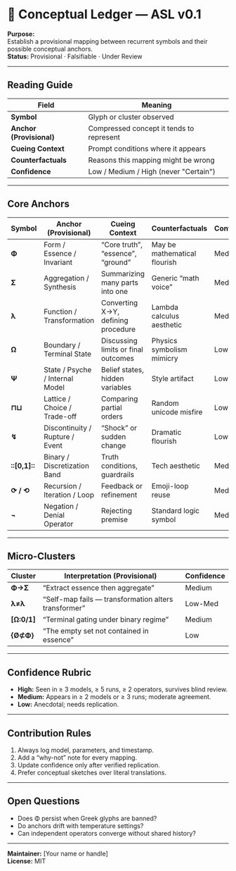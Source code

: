 # 📘 Conceptual Ledger — ASL v0.1

**Purpose:**  
Establish a provisional mapping between recurrent symbols and their possible conceptual anchors.  
**Status:** Provisional · Falsifiable · Under Review

---

## Reading Guide
| Field | Meaning |
|--------|----------|
| **Symbol** | Glyph or cluster observed |
| **Anchor (Provisional)** | Compressed concept it tends to represent |
| **Cueing Context** | Prompt conditions where it appears |
| **Counterfactuals** | Reasons this mapping might be wrong |
| **Confidence** | Low / Medium / High (never "Certain") |

---

## Core Anchors

| Symbol | Anchor (Provisional) | Cueing Context | Counterfactuals | Confidence |
|---------|----------------------|----------------|-----------------|-------------|
| **Φ** | Form / Essence / Invariant | “Core truth”, “essence”, “ground” | May be mathematical flourish | Medium |
| **Σ** | Aggregation / Synthesis | Summarizing many parts into one | Generic “math voice” | Medium |
| **λ** | Function / Transformation | Converting X→Y, defining procedure | Lambda calculus aesthetic | Medium |
| **Ω** | Boundary / Terminal State | Discussing limits or final outcomes | Physics symbolism mimicry | Low-Med |
| **Ψ** | State / Psyche / Internal Model | Belief states, hidden variables | Style artifact | Low-Med |
| **⊓⊔** | Lattice / Choice / Trade-off | Comparing partial orders | Random unicode misfire | Low |
| **↯** | Discontinuity / Rupture / Event | “Shock” or sudden change | Dramatic flourish | Low |
| **::[0,1]::** | Binary / Discretization Band | Truth conditions, guardrails | Tech aesthetic | Medium |
| **⟳ / ⟲** | Recursion / Iteration / Loop | Feedback or refinement | Emoji-loop reuse | Med-High |
| **¬** | Negation / Denial Operator | Rejecting premise | Standard logic symbol | Med-High |

---

## Micro-Clusters

| Cluster | Interpretation (Provisional) | Confidence |
|----------|------------------------------|-------------|
| **Φ→Σ** | “Extract essence then aggregate” | Medium |
| **λ≠λ** | “Self-map fails — transformation alters transformer” | Low-Med |
| **[Ω:0/1]** | “Terminal gating under binary regime” | Medium |
| **{Ø⊄Φ}** | “The empty set not contained in essence” | Low |

---

## Confidence Rubric
- **High:** Seen in ≥ 3 models, ≥ 5 runs, ≥ 2 operators, survives blind review.  
- **Medium:** Appears in ≥ 2 models or ≥ 3 runs; moderate agreement.  
- **Low:** Anecdotal; needs replication.

---

## Contribution Rules
1. Always log model, parameters, and timestamp.  
2. Add a “why-not” note for every mapping.  
3. Update confidence only after verified replication.  
4. Prefer conceptual sketches over literal translations.

---

## Open Questions
- Does Φ persist when Greek glyphs are banned?  
- Do anchors drift with temperature settings?  
- Can independent operators converge without shared history?

---

**Maintainer:** [Your name or handle]  
**License:** MIT  

